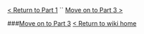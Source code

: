 [< Return to Part 1](https://github.com/GSoft-SharePoint/Dynamite/wiki/Git-step-by-step:-Part-1)    ``    [Move on to Part 3 >](https://github.com/GSoft-SharePoint/Dynamite/wiki/Git-step-by-step:-Part-3)








###[Move on to Part 3](https://github.com/GSoft-SharePoint/Dynamite/wiki/Git-step-by-step:-Part-3)
[< Return to wiki home](https://github.com/GSoft-SharePoint/Dynamite/wiki)
